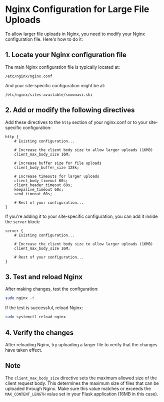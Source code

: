 # Nginx Configuration for Large File Uploads

To allow larger file uploads in Nginx, you need to modify your Nginx configuration file. Here's how to do it:

## 1. Locate your Nginx configuration file

The main Nginx configuration file is typically located at:
```
/etc/nginx/nginx.conf
```

And your site-specific configuration might be at:
```
/etc/nginx/sites-available/snownavi.ski
```

## 2. Add or modify the following directives

Add these directives to the `http` section of your nginx.conf or to your site-specific configuration:

```nginx
http {
    # Existing configuration...
    
    # Increase the client body size to allow larger uploads (16MB)
    client_max_body_size 16M;
    
    # Increase buffer size for file uploads
    client_body_buffer_size 128k;
    
    # Increase timeouts for larger uploads
    client_body_timeout 60s;
    client_header_timeout 60s;
    keepalive_timeout 60s;
    send_timeout 60s;
    
    # Rest of your configuration...
}
```

If you're adding it to your site-specific configuration, you can add it inside the `server` block:

```nginx
server {
    # Existing configuration...
    
    # Increase the client body size to allow larger uploads (16MB)
    client_max_body_size 16M;
    
    # Rest of your configuration...
}
```

## 3. Test and reload Nginx

After making changes, test the configuration:

```bash
sudo nginx -t
```

If the test is successful, reload Nginx:

```bash
sudo systemctl reload nginx
```

## 4. Verify the changes

After reloading Nginx, try uploading a larger file to verify that the changes have taken effect.

## Note

The `client_max_body_size` directive sets the maximum allowed size of the client request body. This determines the maximum size of files that can be uploaded through Nginx. Make sure this value matches or exceeds the `MAX_CONTENT_LENGTH` value set in your Flask application (16MB in this case).
